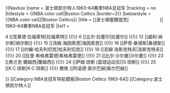 {{Navbox
|name = 波士顿凯尔特人1963–64赛季NBA总冠军
|tracking = <includeonly>no</includeonly>
|titlestyle = {{NBA color cell|Boston Celtics |border=2}}
|belowstyle = {{NBA color cell2|Boston Celtics}}
|title = [[波士頓塞爾提克|<span style="color:White;">波士頓塞爾提克</span>]] 1963–64赛季NBA总冠军
|list1 = <div>
4 [[克莱德·拉福莱特|拉福莱特]] {{!}}
6 [[比尔·拉塞尔|拉塞尔]] {{!}}
12 [[威利·纳尔斯|纳尔斯]] {{!}}
15 [[汤姆·海因索恩|海因索恩]] {{!}}
16 [[萨奇·桑德斯|桑德斯]] {{!}}
17 [[约翰·哈夫利切克|哈夫利切克]] {{!}}
18 [[吉姆·洛斯克特夫|洛斯克特夫]] {{!}}
20 [[拉里·希格弗雷德|希格弗雷德]] {{!}}
21 [[比尔·沙尔曼|沙尔曼]] {{!}}
23 [[弗兰克·蘭姆西|蘭姆西]] {{!}}
24 [[萨姆·琼斯 (篮球运动员)|S·琼斯]] {{!}}
25 [[K·C·琼斯|K·C·琼斯]] {{!}}
教练 [[阿诺德·奥尔巴赫|奥尔巴赫]]
</div>
}}<noinclude>
[[Category:NBA总冠军导航模板|Boston Celtics 1963-64]]
[[Category:波士顿凯尔特人]]
</noinclude>